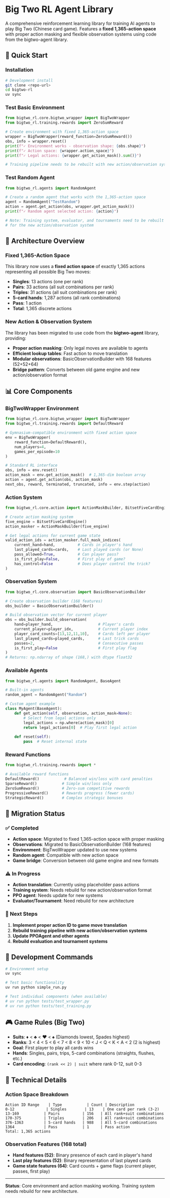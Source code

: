 # Big Two RL Agent Library

A comprehensive reinforcement learning library for training AI agents to play Big Two (Chinese card game). Features a **fixed 1,365-action space** with proper action masking and flexible observation systems using code from the bigtwo-agent library.

## 🚀 Quick Start

### Installation
```bash
# Development install
git clone <repo-url>
cd bigtwo-rl
uv sync
```

### Test Basic Environment
```python
from bigtwo_rl.core.bigtwo_wrapper import BigTwoWrapper
from bigtwo_rl.training.rewards import ZeroSumReward

# Create environment with fixed 1,365-action space
wrapper = BigTwoWrapper(reward_function=ZeroSumReward())
obs, info = wrapper.reset()
print(f"✓ Environment works - observation shape: {obs.shape}")
print(f"✓ Action space: {wrapper.action_space}")
print(f"✓ Legal actions: {wrapper.get_action_mask().sum()}")

# Training pipeline needs to be rebuilt with new action/observation systems
```

### Test Random Agent
```python
from bigtwo_rl.agents import RandomAgent

# Create a random agent that works with the 1,365-action space
agent = RandomAgent("TestRandom")
action = agent.get_action(obs, wrapper.get_action_mask())
print(f"✓ Random agent selected action: {action}")

# Note: Training system, evaluator, and tournaments need to be rebuilt
# for the new action/observation system
```

## 🔧 Architecture Overview

### Fixed 1,365-Action Space

This library now uses a **fixed action space** of exactly 1,365 actions representing all possible Big Two moves:
- **Singles**: 13 actions (one per rank)  
- **Pairs**: 33 actions (all suit combinations per rank)
- **Triples**: 31 actions (all suit combinations per rank)
- **5-card hands**: 1,287 actions (all rank combinations)
- **Pass**: 1 action
- **Total**: 1,365 discrete actions

### New Action & Observation System

The library has been migrated to use code from the **bigtwo-agent** library, providing:
- **Proper action masking**: Only legal moves are available to agents
- **Efficient lookup tables**: Fast action to move translation  
- **Modular observations**: BasicObservationBuilder with 168 features (52+52+64)
- **Bridge pattern**: Converts between old game engine and new action/observation format

## 📊 Core Components

### BigTwoWrapper Environment
```python
from bigtwo_rl.core.bigtwo_wrapper import BigTwoWrapper
from bigtwo_rl.training.rewards import DefaultReward

# Gymnasium-compatible environment with fixed action space
env = BigTwoWrapper(
    reward_function=DefaultReward(),
    num_players=4,
    games_per_episode=10
)

# Standard RL interface
obs, info = env.reset()
action_mask = env.get_action_mask()  # 1,365-dim boolean array
action = agent.get_action(obs, action_mask)  
next_obs, reward, terminated, truncated, info = env.step(action)
```

### Action System
```python
from bigtwo_rl.core.action import ActionMaskBuilder, BitsetFiveCardEngine

# Create action masking system
five_engine = BitsetFiveCardEngine()
action_masker = ActionMaskBuilder(five_engine)

# Get legal actions for current game state
valid_action_ids = action_masker.full_mask_indices(
    current_hand=hand,          # Cards in player's hand
    last_played_cards=cards,    # Last played cards (or None)
    pass_allowed=True,          # Can player pass?
    is_first_play=False,        # First play of game?
    has_control=False           # Does player control the trick?
)
```

### Observation System
```python
from bigtwo_rl.core.observation import BasicObservationBuilder

# Create observation builder (168 features)
obs_builder = BasicObservationBuilder()

# Build observation vector for current player
obs = obs_builder.build_observation(
    hand=player_hand,                    # Player's cards 
    current_player=player_idx,           # Current player index
    player_card_counts=[13,12,11,10],    # Cards left per player
    last_played_cards=played_cards,      # Last trick cards
    passes=2,                            # Consecutive passes
    is_first_play=False                  # First play flag
)
# Returns: np.ndarray of shape (168,) with dtype float32
```

### Available Agents
```python
from bigtwo_rl.agents import RandomAgent, BaseAgent

# Built-in agents
random_agent = RandomAgent("Random")

# Custom agent example
class MyAgent(BaseAgent):
    def get_action(self, observation, action_mask=None):
        # Select from legal actions only
        legal_actions = np.where(action_mask)[0]
        return legal_actions[0]  # Play first legal action
    
    def reset(self):
        pass  # Reset internal state
```

### Reward Functions
```python
from bigtwo_rl.training.rewards import *

# Available reward functions
DefaultReward()           # Balanced win/loss with card penalties
SparseReward()           # Simple win/loss only  
ZeroSumReward()          # Zero-sum competitive rewards
ProgressiveReward()      # Rewards progress (fewer cards)
StrategicReward()        # Complex strategic bonuses
```

## 🔄 Migration Status

### ✅ Completed
- **Action space**: Migrated to fixed 1,365-action space with proper masking
- **Observations**: Migrated to BasicObservationBuilder (168 features)
- **Environment**: BigTwoWrapper updated to use new systems
- **Random agent**: Compatible with new action space
- **Game bridge**: Conversion between old game engine and new formats

### ⚠️ In Progress  
- **Action translation**: Currently using placeholder pass actions
- **Training system**: Needs rebuild for new action/observation format
- **PPO agent**: Needs update for new systems
- **Evaluator/Tournament**: Need rebuild for new architecture

### 🎯 Next Steps
1. **Implement proper action ID to game move translation**
2. **Rebuild training pipeline with new action/observation systems**  
3. **Update PPOAgent and other agents**
4. **Rebuild evaluation and tournament systems**

## 🚀 Development Commands

```bash
# Environment setup
uv sync

# Test basic functionality
uv run python simple_run.py

# Test individual components (when available)
# uv run python tests/test_wrapper.py
# uv run python tests/test_training.py
```

## 🎮 Game Rules (Big Two)

- **Suits**: ♦ < ♣ < ♥ < ♠ (Diamonds lowest, Spades highest)
- **Ranks**: 3 < 4 < 5 < 6 < 7 < 8 < 9 < 10 < J < Q < K < A < 2 (2 is highest)  
- **Goal**: First player to play all cards wins
- **Hands**: Singles, pairs, trips, 5-card combinations (straights, flushes, etc.)
- **Card encoding**: `(rank << 2) | suit` where rank 0-12, suit 0-3

## 🔧 Technical Details

### Action Space Breakdown
```
Action ID Range    | Type           | Count | Description
0-12              | Singles        | 13    | One card per rank (3-2)
13-169           | Pairs          | 156   | All rank+suit combinations  
170-375          | Triples        | 206   | All rank+suit combinations
376-1363         | 5-card hands   | 988   | All 5-card combinations
1364             | Pass           | 1     | Pass action
Total: 1,365 actions
```

### Observation Features (168 total)
- **Hand features (52)**: Binary presence of each card in player's hand
- **Last play features (52)**: Binary representation of last played cards
- **Game state features (64)**: Card counts + game flags (current player, passes, first play)

---

**Status**: Core environment and action masking working. Training system needs rebuild for new architecture.